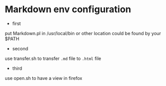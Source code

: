 Markdown env configuration 
===

+ first
  
put Markdown.pl in /usr/local/bin or other location could be found by your $PATH

+ second

use transfer.sh to transfer `.md` file to `.html` file

+ third

use open.sh to have a view in firefox
